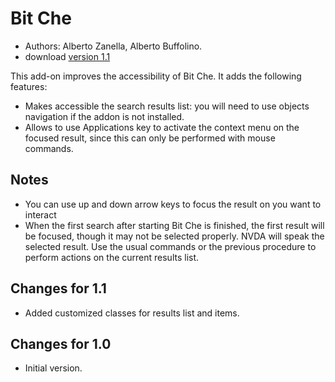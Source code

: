 # Bit Che #
*	 Authors: Alberto Zanella, Alberto Buffolino.
*	 download [version 1.1][1]

This add-on improves the accessibility of Bit Che. It adds the following features:

- Makes accessible the search results list: you will need to use objects navigation if the addon is not installed.
- Allows to use Applications key to activate the context menu on the focused result, since this can only be performed with mouse commands.

## Notes ##
*	 You can use up and down arrow keys to focus the result on you want to interact
*	 When the first search after starting Bit Che is finished, the first result will be focused, though it may not be selected properly. NVDA will speak the selected result. Use the usual commands or the previous procedure to perform actions on the current results list.
## Changes for 1.1 ##
*	 Added customized classes for results list and items.

## Changes for 1.0 ##
*	 Initial version.

[1]: http://addons.nvda-project.org/files/get.php?file=bc